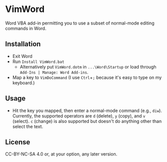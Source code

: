 # VimWord

Word VBA add-in permitting you to use a subset of normal-mode editing commands
in Word.

## Installation

 - Exit Word
 - Run `Install VimWord.bat`
   - Alternatively put `VimWord.dotm` in `...\Word\Startup` or load
     through `Add-Ins | Manage: Word Add-ins`.
 - Map a key to `VimDoCommand` (I use `Ctrl`+`;` because it's easy to type on
   my keyboard.)

## Usage

 - Hit the key you mapped, then enter a normal-mode command (e.g.,
   `diw`).  Currently, the supported operators are `d` (delete), `y` (copy),
   and `v` (select).  `c` (change) is also supported but doesn't do anything
   other than select the text.

## License

CC-BY-NC-SA 4.0 or, at your option, any later version.

